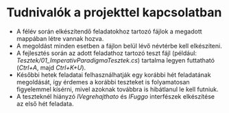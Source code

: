 ﻿# Tudnivalók a projekttel kapcsolatban
- A félév során elkészítendő feladatokhoz tartozó fájlok a megadott mappában létre vannak hozva.
- A megoldást minden esetben a fájlon belül lévő névtérbe kell elkészíteni.
- A fejlesztés során az adott feladathoz tartozó teszt fájl (például: *Tesztek/01_ImperativParadigmaTesztek.cs*) tartalma legyen futtatható (*Ctrl+A*, majd *Ctrl+K+U*).
- Későbbi hetek feladatai felhasználhatják egy korábbi hét feladatának megoldását, így érdemes a korábbi teszteket is folyamatosan figyelemmel kísérni, mivel azoknak továbbra is hibátlanul le kell futniuk.
- A teszteknél hiányzó *IVegrehajthato* és *IFuggo* interfészek elkészítése az első hét feladata.
